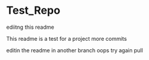 # Test_Repo

ediitng this readme

This readme is a test for a project
more commits

editin the readme in another branch
oops try again pull
